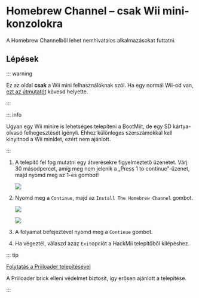 # Homebrew Channel – csak Wii mini-konzolokra

A Homebrew Channelből lehet nemhivatalos alkalmazásokat futtatni.

## Lépések

::: warning

Ez az oldal **csak** a Wii mini felhasználóknak szól. Ha egy normál Wii-od van, [ezt az útmutatót](hbc) kövesd helyette.

:::

::: info

Ugyan egy Wii minire is lehetséges telepíteni a BootMiit, de egy SD kártya-olvasó felhegesztését igényli. Ehhez különleges szerszámokkal kell kinyitnod a Wii minidet, ezért nem ajánlott.

:::

1. A telepítő fel fog mutatni egy átverésekre figyelmeztető üzenetet. Várj 30 másodpercet, amíg meg nem jelenik a „Press 1 to continue”-üzenet, majd nyomd meg az 1-es gombot!

   ![](/images/hackmii/scam.png)

2. Nyomd meg a `Continue`, majd az `Install The Homebrew Channel` gombot.

   ![](/images/hackmii/hbc_install.png)

   ![](/images/hackmii/hbc_install_ok.png)

3. A folyamat befejeztével nyomd meg a `Continue` gombot.

4. Ha végeztél, válaszd azaz `Exit`opciót a HackMii telepítőből kilépéshez.

::: tip

[Folytatás a Priiloader telepítésével](priiloader)

A Priiloader brick elleni védelmet biztosít, így erősen ajánlott a telepítése.

:::
